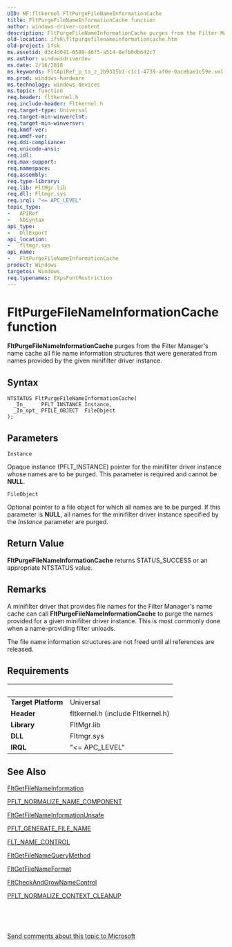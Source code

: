 ```yaml
---
UID: NF:fltkernel.FltPurgeFileNameInformationCache
title: FltPurgeFileNameInformationCache function
author: windows-driver-content
description: FltPurgeFileNameInformationCache purges from the Filter Manager's name cache all file name information structures that were generated from names provided by the given minifilter driver instance.
old-location: ifsk\fltpurgefilenameinformationcache.htm
old-project: ifsk
ms.assetid: d3c4d041-0589-46f5-a514-8efb0db642c7
ms.author: windowsdriverdev
ms.date: 2/16/2018
ms.keywords: FltApiRef_p_to_z_2b9315b1-c1c1-4739-af0e-0acebae1c59e.xml, FltPurgeFileNameInformationCache, FltPurgeFileNameInformationCache function [Installable File System Drivers], fltkernel/FltPurgeFileNameInformationCache, ifsk.fltpurgefilenameinformationcache
ms.prod: windows-hardware
ms.technology: windows-devices
ms.topic: function
req.header: fltkernel.h
req.include-header: Fltkernel.h
req.target-type: Universal
req.target-min-winverclnt: 
req.target-min-winversvr: 
req.kmdf-ver: 
req.umdf-ver: 
req.ddi-compliance: 
req.unicode-ansi: 
req.idl: 
req.max-support: 
req.namespace: 
req.assembly: 
req.type-library: 
req.lib: FltMgr.lib
req.dll: Fltmgr.sys
req.irql: "<= APC_LEVEL"
topic_type:
-	APIRef
-	kbSyntax
api_type:
-	DllExport
api_location:
-	fltmgr.sys
api_name:
-	FltPurgeFileNameInformationCache
product: Windows
targetos: Windows
req.typenames: EXpsFontRestriction
---
```



# FltPurgeFileNameInformationCache function
<b>FltPurgeFileNameInformationCache</b> purges from the Filter Manager's name cache all file name information structures that were generated from names provided by the given minifilter driver instance.

## Syntax

````
NTSTATUS FltPurgeFileNameInformationCache(
  _In_     PFLT_INSTANCE Instance,
  _In_opt_ PFILE_OBJECT  FileObject
);
````

## Parameters

`Instance`

Opaque instance (PFLT_INSTANCE) pointer for the minifilter driver instance whose names are to be purged. This parameter is required and cannot be <b>NULL</b>.

`FileObject`

Optional pointer to a file object for which all names are to be purged. If this parameter is <b>NULL</b>, all names for the minifilter driver instance specified by the <i>Instance</i> parameter are purged.


## Return Value

<b>FltPurgeFileNameInformationCache</b> returns STATUS_SUCCESS or an appropriate NTSTATUS value.

## Remarks

A minifilter driver that provides file names for the Filter Manager's name cache can call <b>FltPurgeFileNameInformationCache</b> to purge the names provided for a given minifilter driver instance. This is most commonly done when a name-providing filter unloads. 

The file name information structures are not freed until all references are released.

## Requirements
| &nbsp; | &nbsp; |
| ---- |:---- |
| **Target Platform** | Universal |
| **Header** | fltkernel.h (include Fltkernel.h) |
| **Library** | FltMgr.lib |
| **DLL** | Fltmgr.sys |
| **IRQL** | "<= APC_LEVEL" |

## See Also

<a href="..\fltkernel\nf-fltkernel-fltgetfilenameinformation.md">FltGetFileNameInformation</a>



<a href="..\fltkernel\nc-fltkernel-pflt_normalize_name_component.md">PFLT_NORMALIZE_NAME_COMPONENT</a>



<a href="..\fltkernel\nf-fltkernel-fltgetfilenameinformationunsafe.md">FltGetFileNameInformationUnsafe</a>



<a href="..\fltkernel\nc-fltkernel-pflt_generate_file_name.md">PFLT_GENERATE_FILE_NAME</a>



<a href="..\fltkernel\ns-fltkernel-_flt_name_control.md">FLT_NAME_CONTROL</a>



<a href="https://msdn.microsoft.com/library/windows/hardware/ff543040">FltGetFileNameQueryMethod</a>



<a href="https://msdn.microsoft.com/library/windows/hardware/ff543030">FltGetFileNameFormat</a>



<a href="..\fltkernel\nf-fltkernel-fltcheckandgrownamecontrol.md">FltCheckAndGrowNameControl</a>



<a href="..\fltkernel\nc-fltkernel-pflt_normalize_context_cleanup.md">PFLT_NORMALIZE_CONTEXT_CLEANUP</a>



 

 

<a href="mailto:wsddocfb@microsoft.com?subject=Documentation%20feedback [ifsk\ifsk]:%20FltPurgeFileNameInformationCache function%20 RELEASE:%20(2/16/2018)&amp;body=%0A%0APRIVACY STATEMENT%0A%0AWe use your feedback to improve the documentation. We don't use your email address for any other purpose, and we'll remove your email address from our system after the issue that you're reporting is fixed. While we're working to fix this issue, we might send you an email message to ask for more info. Later, we might also send you an email message to let you know that we've addressed your feedback.%0A%0AFor more info about Microsoft's privacy policy, see http://privacy.microsoft.com/en-us/default.aspx." title="Send comments about this topic to Microsoft">Send comments about this topic to Microsoft</a>